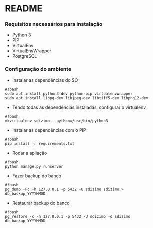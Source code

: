 # README #


### Requisitos necessários para instalação ###

* Python 3
* PIP
* VirtualEnv
* VirtualEnvWrapper
* PostgreSQL

### Configuração do ambiente ###

* Instalar as dependências do SO
```
#!bash
sudo apt install python3-dev python-pip virtualenvwrapper
sudo apt install libpq-dev libjpeg-dev libtiff5-dev libpng12-dev
```

* Tendo todas as dependências instaladas, configurar o virtualenv
```
#!bash
mkvirtualenv sdizimo --python=/usr/bin/python3
```

* Instalar as dependências com o PIP
```
#!bash
pip install -r requirements.txt
```

* Rodar a apliação
```
#!bash
python manage.py runserver
```

* Fazer backup do banco
```
#!bash
pg_dump -Fc -h 127.0.0.1 -p 5432 -U sdizimo sdizimo > db_backup_YYYYMMDD
```

* Restaurar backup do banco
```
#!bash
pg_restore -c -h 127.0.0.1 -p 5432 -U sdizimo -d sdizimo db_backup_YYYYMMDD
```
